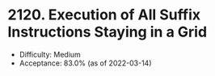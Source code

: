 # 2120. Execution of All Suffix Instructions Staying in a Grid
- Difficulty: Medium
- Acceptance: 83.0% (as of 2022-03-14)
